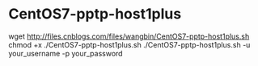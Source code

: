 # CentOS7-pptp-host1plus
wget http://files.cnblogs.com/files/wangbin/CentOS7-pptp-host1plus.sh
chmod +x ./CentOS7-pptp-host1plus.sh
./CentOS7-pptp-host1plus.sh -u your_username -p your_password
